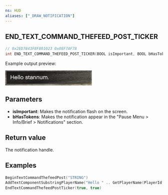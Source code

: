 ```yaml
---
ns: HUD
aliases: ["_DRAW_NOTIFICATION"]
---
```

## END_TEXT_COMMAND_THEFEED_POST_TICKER

```c
// 0x2ED7843F8F801023 0x08F7AF78
int END_TEXT_COMMAND_THEFEED_POST_TICKER(BOOL isImportant, BOOL bHasTokens);
```

Example output preview:

![](./EndTextCommandThefeedPostTicker/jpUdMTP.webp)


## Parameters
* **isImportant**: Makes the notification flash on the screen.
* **bHasTokens**: Makes the notification appear in the "Pause Menu > Info/Brief > Notifications" section.

## Return value
The notification handle.

## Examples
```lua
BeginTextCommandThefeedPost("STRING")
AddTextComponentSubstringPlayerName("Hello " .. GetPlayerName(PlayerId()) .. ".")
EndTextCommandThefeedPostTicker(true, true)
```
